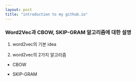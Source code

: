 ```yaml
---
layout: post
title: "introduction to my github.io"
---
```


### Word2Vec과 CBOW, SKIP-GRAM 알고리즘에 대한 설명

1. word2vec의 기본 idea

2. word2vec의 2가지 알고리즘

- CBOW

- SKIP-GRAM



